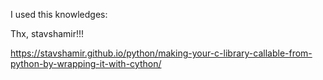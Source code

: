 
I used this knowledges:

Thx, stavshamir!!!

https://stavshamir.github.io/python/making-your-c-library-callable-from-python-by-wrapping-it-with-cython/